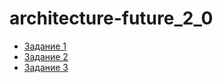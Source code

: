 # architecture-future_2_0

 - [Задание 1](./Task1/README.md)
 - [Задание 2](./Task2/README.md)
 - [Задание 3](./Task3/README.md)